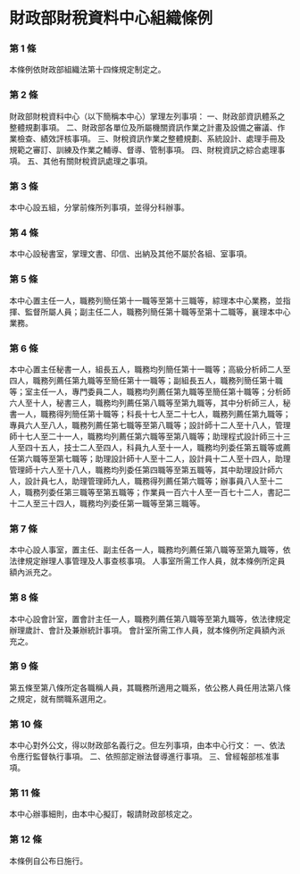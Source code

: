 # 財政部財稅資料中心組織條例

### 第 1 條

本條例依財政部組織法第十四條規定制定之。

### 第 2 條

財政部財稅資料中心（以下簡稱本中心）掌理左列事項：
一、財政部資訊體系之整體規劃事項。
二、財政部各單位及所屬機關資訊作業之計畫及設備之審議、作業檢查、績效評核事項。
三、財稅資訊作業之整體規劃、系統設計、處理手冊及規範之審訂、訓練及作業之輔導、督導、管制事項。
四、財稅資訊之綜合處理事項。
五、其他有關財稅資訊處理之事項。

### 第 3 條

本中心設五組，分掌前條所列事項，並得分科辦事。

### 第 4 條

本中心設秘書室，掌理文書、印信、出納及其他不屬於各組、室事項。

### 第 5 條

本中心置主任一人，職務列簡任第十一職等至第十三職等，綜理本中心業務，並指揮、監督所屬人員；副主任二人，職務列簡任第十職等至第十二職等，襄理本中心業務。

### 第 6 條

本中心置主任秘書一人，組長五人，職務均列簡任第十一職等；高級分析師二人至四人，職務列薦任第九職等至簡任第十一職等；副組長五人，職務列簡任第十職等；室主任一人，專門委員二人，職務均列薦任第九職等至簡任第十職等；分析師六人至十人，秘書三人，職務均列薦任第八職等至第九職等，其中分析師三人，秘書一人，職務得列簡任第十職等；科長十七人至二十七人，職務列薦任第九職等；專員六人至八人，職務列薦任第七職等至第八職等；設計師十二人至十八人，管理師十七人至二十一人，職務均列薦任第六職等至第八職等；助理程式設計師三十三人至四十五人，技士二人至四人，科員九人至十一人，職務均列委任第五職等或薦任第六職等至第七職等；助理設計師十人至十二人，設計員十二人至十四人，助理管理師十六人至十八人，職務均列委任第四職等至第五職等，其中助理設計師六人，設計員七人，助理管理師九人，職務得列薦任第六職等；辦事員八人至十二人，職務列委任第三職等至第五職等；作業員一百六十人至一百七十二人，書記二十二人至三十四人，職務均列委任第一職等至第三職等。

### 第 7 條

本中心設人事室，置主任、副主任各一人，職務均列薦任第八職等至第九職等，依法律規定辦理人事管理及人事查核事項。
人事室所需工作人員，就本條例所定員額內派充之。

### 第 8 條

本中心設會計室，置會計主任一人，職務列薦任第八職等至第九職等，依法律規定辦理歲計、會計及兼辦統計事項。
會計室所需工作人員，就本條例所定員額內派充之。

### 第 9 條

第五條至第八條所定各職稱人員，其職務所適用之職系，依公務人員任用法第八條之規定，就有關職系選用之。

### 第 10 條

本中心對外公文，得以財政部名義行之。但左列事項，由本中心行文：
一、依法令應行監督執行事項。
二、依照部定辦法督導進行事項。
三、曾經報部核准事項。

### 第 11 條

本中心辦事細則，由本中心擬訂，報請財政部核定之。

### 第 12 條

本條例自公布日施行。
